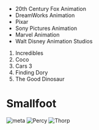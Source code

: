 <!DOCTYPE html>
<html>

<head>
  <meta charset="UTF-8">
  <title>Smallfoot</title>
  <link rel="stylesheet" type="text/css" href="css/style.css">
</head>

<body>
  <ul>
    <li>20th Century Fox Animation</li>
    <li>DreamWorks Animation</li>
    <li>Pixar</li>
    <li>Sony Pictures Animation</li>
    <li>Marvel Animation</li>
    <li>Walt Disney Animation Studios</li>
  </ul>
  <ol>
    <li>Incredibles</li>
    <li>Coco</li>
    <li>Cars 3</li>
    <li>Finding Dory</li>
    <li>The Good Dinosaur</li>
  </ol>
</body>

</html>
<!DOCTYPE html>
<html lang="en">

<head>
  <meta charset="utf-8">
  <meta name="viewport" content="width=device-width, initial-scale=1">
  <title>Images</title>
  <link rel="stylesheet" type="text/css" href="css/style.css">
</head>

<body>
  <h1>Smallfoot</h1>
  <!--- images --->
  <img src="https://i.pinimg.com/236x/f6/f4/0d/f6f40d07a868db7b861fd9e945aa99da--batman-arkham-knight-figures-action-figures.jpg?nii=t" alt="meta" draggable="false">
  <img src="https://sun9-18.userapi.com/c10734/u172962660/d_59e28a34.jpg" alt="Percy" draggable="false">
  <img src="https://cs6.pikabu.ru/avatars/683/v683077-1138211327.jpg" alt="Thorp" draggable="false">
</body>

</html>
